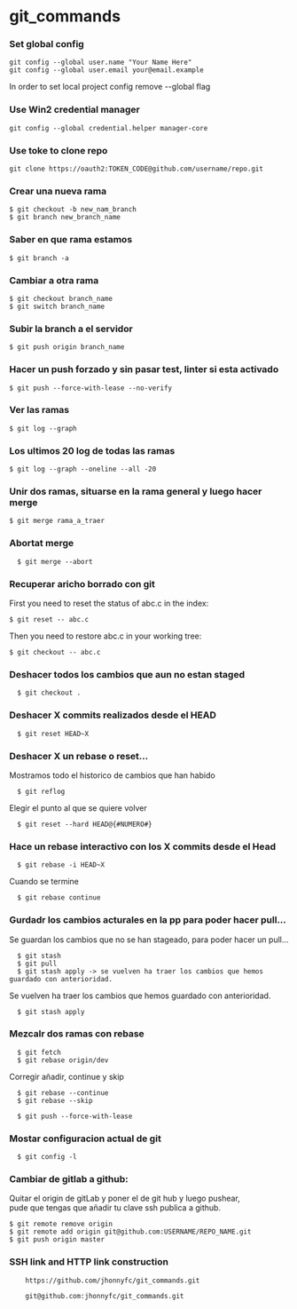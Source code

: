 # git_commands

### Set global config

```
git config --global user.name "Your Name Here"
git config --global user.email your@email.example
```

In order to set local project config remove --global flag

### Use Win2 credential manager

```
git config --global credential.helper manager-core
```

### Use toke to clone repo

```
git clone https://oauth2:TOKEN_CODE@github.com/username/repo.git
```

### Crear una nueva rama

```
$ git checkout -b new_nam_branch
$ git branch new_branch_name
```

### Saber en que rama estamos

```
$ git branch -a
```

### Cambiar a otra rama

```
$ git checkout branch_name
$ git switch branch_name
```

### Subir la branch a el servidor

```
$ git push origin branch_name
```

### Hacer un push forzado y sin pasar test, linter si esta activado

```
$ git push --force-with-lease --no-verify
```

### Ver las ramas

```
$ git log --graph
```

### Los ultimos 20 log de todas las ramas

```
$ git log --graph --oneline --all -20
```

### Unir dos ramas, situarse en la rama general y luego hacer merge

```
$ git merge rama_a_traer
```

### Abortat merge

```
  $ git merge --abort
```

### Recuperar aricho borrado con git

First you need to reset the status of abc.c in the index:

    $ git reset -- abc.c

Then you need to restore abc.c in your working tree:

    $ git checkout -- abc.c

### Deshacer todos los cambios que aun no estan staged

```
  $ git checkout .
```

### Deshacer X commits realizados desde el HEAD

```
  $ git reset HEAD~X
```

### Deshacer X un rebase o reset...

Mostramos todo el historico de cambios que han habido

```
  $ git reflog
```

Elegir el punto al que se quiere volver

```
  $ git reset --hard HEAD@{#NUMERO#}
```

### Hace un rebase interactivo con los X commits desde el Head

```
  $ git rebase -i HEAD~X
```

Cuando se termine

```
  $ git rebase continue
```

### Gurdadr los cambios acturales en la pp para poder hacer pull...

Se guardan los cambios que no se han stageado, para poder hacer un pull...

```
  $ git stash
  $ git pull
  $ git stash apply -> se vuelven ha traer los cambios que hemos guardado con anterioridad.
```

Se vuelven ha traer los cambios que hemos guardado con anterioridad.

```
  $ git stash apply
```

### Mezcalr dos ramas con rebase

```
  $ git fetch
  $ git rebase origin/dev
```

Corregir añadir, continue y skip

```
  $ git rebase --continue
  $ git rebase --skip
```

```
  $ git push --force-with-lease
```

### Mostar configuracion actual de git

```
  $ git config -l
```

### Cambiar de gitlab a github:

Quitar el origin de gitLab y poner el de git hub y luego pushear, <br> pude que tengas que añadir tu clave ssh publica a github.

    $ git remote remove origin
    $ git remote add origin git@github.com:USERNAME/REPO_NAME.git
    $ git push origin master

### SSH link and HTTP link construction

```
	https://github.com/jhonnyfc/git_commands.git
```

```
	git@github.com:jhonnyfc/git_commands.git
```
